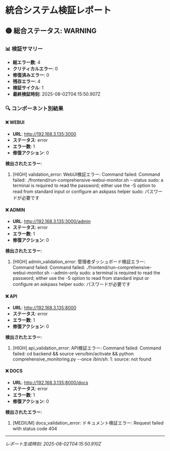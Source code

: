 # 統合システム検証レポート

## 🟡 総合ステータス: WARNING

### 📊 検証サマリー
- **総エラー数**: 4
- **クリティカルエラー**: 0
- **修復済みエラー**: 0
- **残存エラー**: 4
- **検証サイクル**: 1
- **最終検証時刻**: 2025-08-02T04:15:50.907Z

### 🔍 コンポーネント別結果

#### ❌ WEBUI
- **URL**: http://192.168.3.135:3000
- **ステータス**: error
- **エラー数**: 1
- **修復アクション**: 0

**検出されたエラー**:
1. [HIGH] validation_error: WebUI検証エラー: Command failed: Command failed: ./frontend/run-comprehensive-webui-monitor.sh --status
sudo: a terminal is required to read the password; either use the -S option to read from standard input or configure an askpass helper
sudo: パスワードが必要です


#### ❌ ADMIN
- **URL**: http://192.168.3.135:3000/admin
- **ステータス**: error
- **エラー数**: 1
- **修復アクション**: 0

**検出されたエラー**:
1. [HIGH] admin_validation_error: 管理者ダッシュボード検証エラー: Command failed: Command failed: ./frontend/run-comprehensive-webui-monitor.sh --admin-only
sudo: a terminal is required to read the password; either use the -S option to read from standard input or configure an askpass helper
sudo: パスワードが必要です


#### ❌ API
- **URL**: http://192.168.3.135:8000
- **ステータス**: error
- **エラー数**: 1
- **修復アクション**: 0

**検出されたエラー**:
1. [HIGH] api_validation_error: API検証エラー: Command failed: Command failed: cd backend && source venv/bin/activate && python comprehensive_monitoring.py --once
/bin/sh: 1: source: not found


#### ❌ DOCS
- **URL**: http://192.168.3.135:8000/docs
- **ステータス**: error
- **エラー数**: 1
- **修復アクション**: 0

**検出されたエラー**:
1. [MEDIUM] docs_validation_error: ドキュメント検証エラー: Request failed with status code 404


---
*レポート生成時刻: 2025-08-02T04:15:50.910Z*
